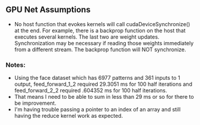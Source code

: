 ## GPU Net Assumptions

* No host function that evokes kernels will call cudaDeviceSynchronize() at the end. For example, there is a backprop function on the host that executes several kernels. The last two are weight updates. Synchronization may be necessary if reading those weights immediately from a different stream. The backprop function will NOT synchronize. 

### Notes:
* Using the face dataset which has 6977 patterns and 361 inputs to 1 output, feed_forward_1_2 required 29.3051 ms for 100 half iterations and feed_forward_2_2 required .604352 ms for 100 half iterations. 
* That means I need to be able to sum in less than 29 ms or so for there to be improvement.
* I'm having trouble passing a pointer to an index of an array and still having the reduce kernel work as expected.

